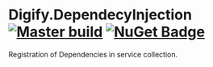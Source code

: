 # Digify.DependecyInjection [![Master build](https://github.com/digify-ge/Digify.DependecyInjection/workflows/Master%20build/badge.svg)](https://github.com/digify-ge/Digify.DependecyInjection/actions?query=workflow%3A%22Master+build%22) [![NuGet Badge](https://img.shields.io/nuget/v/Digify.DependecyInjection.svg)](https://www.nuget.org/packages/Digify.DependecyInjection)
Registration of Dependencies in service collection.
